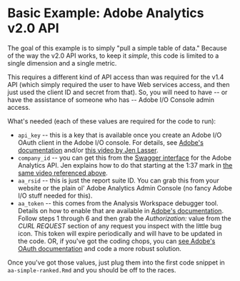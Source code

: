 # Basic Example: Adobe Analytics v2.0 API

The goal of this example is to simply "pull a simple table of data." Because of the way the v2.0 API works, to keep it _simple_, this code is limited to a single dimension and a single metric.

This requires a different kind of API access than was required for the v1.4 API (which simply required the user to have Web services access, and then just used the client ID and secret from that). So, you will need to have -- or have the assistance of someone who has -- Adobe I/O Console admin access.

What's needed (each of these values are required for the code to run):

* `api_key` -- this is a key that is available once you create an Adobe I/O OAuth client in the Adobe I/O console. For details, see [Adobe's documentation](https://www.adobe.io/apis/experiencecloud/analytics/docs.html#!AdobeDocs/analytics-2.0-apis/master/create-oauth-client.md) and/or [this video by Jen Lasser](https://helpx.adobe.com/analytics/kt/using/postman-analytics-api2-requests-technical-video-use.html).
* `company_id` -- you can get this from the [Swagger interface](https://adobedocs.github.io/analytics-2.0-apis/) for the Adobe Analytics API. Jen explains how to do that starting at the 1:37 mark in [the same video referenced above](https://helpx.adobe.com/analytics/kt/using/postman-analytics-api2-requests-technical-video-use.html).
* `aa_rsid` -- this is just the report suite ID. You can grab this from your website or the plain ol' Adobe Analytics Admin Console (no fancy Adobe I/O stuff needed for this).
* `aa_token` -- this comes from the Analysis Workspace debugger tool. Details on how to enable that are available in [Adobe's documentation](https://github.com/AdobeDocs/analytics-2.0-apis/blob/master/reporting-tricks.md). Follow steps 1 through 6 and then grab the *Authorization:* value from the *CURL REQUEST* section of any request you inspect with the little bug icon. This token will expire periodically and will have to be updated in the code. OR, if you've got the coding chops, you can [see Adobe's OAuth documentation](https://www.adobe.io/apis/experiencecloud/analytics/docs.html#!AdobeDocs/analytics-2.0-apis/master/create-oauth-client.md) and code a more robust solution.

Once you've got those values, just plug them into the first code snippet in `aa-simple-ranked.Rmd` and you should be off to the races.

